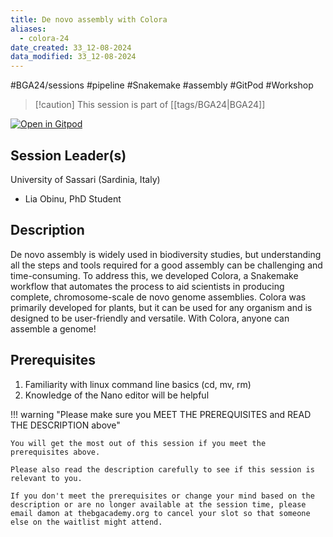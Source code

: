 ```yaml
---
title: De novo assembly with Colora
aliases:
  - colora-24
date_created: 33_12-08-2024
data_modified: 33_12-08-2024
---
```

#BGA24/sessions #pipeline #Snakemake #assembly #GitPod #Workshop 

> [!caution] This session is part of [[tags/BGA24|BGA24]]

[![Open in Gitpod](https://gitpod.io/button/open-in-gitpod.svg)](https://gitpod.io/#https://github.com/thebgacademy/colora) 

## Session Leader(s)

University of Sassari (Sardinia, Italy)

- Lia Obinu, PhD Student

## Description

De novo assembly is widely used in biodiversity studies, but understanding all the steps and tools required for a good assembly can be challenging and time-consuming. To address this, we developed Colora, a Snakemake workflow that automates the process to aid scientists in producing complete, chromosome-scale de novo genome assemblies. Colora was primarily developed for plants, but it can be used for any organism and is designed to be user-friendly and versatile. With Colora, anyone can assemble a genome!

## Prerequisites

1. Familiarity with linux command line basics (cd, mv, rm)
2. Knowledge of the Nano editor will be helpful

!!! warning "Please make sure you MEET THE PREREQUISITES and READ THE DESCRIPTION above"

    You will get the most out of this session if you meet the prerequisites above.

    Please also read the description carefully to see if this session is relevant to you.
    
    If you don't meet the prerequisites or change your mind based on the description or are no longer available at the session time, please email damon at thebgacademy.org to cancel your slot so that someone else on the waitlist might attend.
